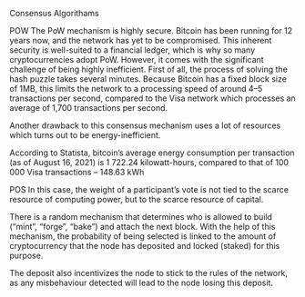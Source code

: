 Consensus Algorithams

POW
The PoW mechanism is highly secure. Bitcoin has been running for 12 years now, and the network has yet to be compromised. This inherent security is well-suited to a financial ledger, which is why so many cryptocurrencies adopt PoW. However, it comes with the significant challenge of being highly inefficient. First of all, the process of solving the hash puzzle takes several minutes. Because Bitcoin has a fixed block size of 1MB, this limits the network to a processing speed of around 4–5 transactions per second, compared to the Visa network which processes an average of 1,700 transactions per second.

Another drawback to this consensus mechanism uses a lot of resources which turns out to be energy-inefficient.

According to Statista, bitcoin’s average energy consumption per transaction (as of August 16, 2021) is 1 722.24 kilowatt-hours, compared to that of 100 000 Visa transactions – 148.63 kWh

POS
In this case, the weight of a participant’s vote is not tied to the scarce resource of computing power, but to the scarce resource of capital.

There is a random mechanism that determines who is allowed to build (“mint”, “forge”, “bake”) and attach the next block. With the help of this mechanism, the probability of being selected is linked to the amount of cryptocurrency that the node has deposited and locked (staked) for this purpose. 
 
The deposit also incentivizes the node to stick to the rules of the network, as any misbehaviour detected will lead to the node losing this deposit.

